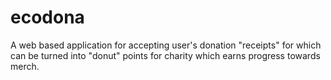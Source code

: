 # ecodona
A web based application for accepting user's donation "receipts" for which can be turned into "donut" points for charity which earns progress towards merch.
